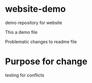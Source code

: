 # website-demo
demo repository for website

This a demo file

Problematic changes to readme file

# Purpose for change
testing for conflicts
